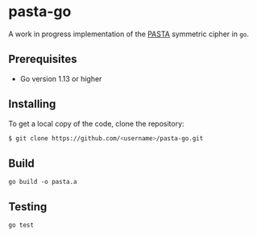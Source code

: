 # pasta-go

A work in progress implementation of the [PASTA](https://eprint.iacr.org/2021/731.pdf) symmetric cipher in `go`.

## Prerequisites

- Go version 1.13 or higher

## Installing

To get a local copy of the code, clone the repository:

```bash
$ git clone https://github.com/<username>/pasta-go.git
```

## Build

```
go build -o pasta.a
```

## Testing

```
go test
```
